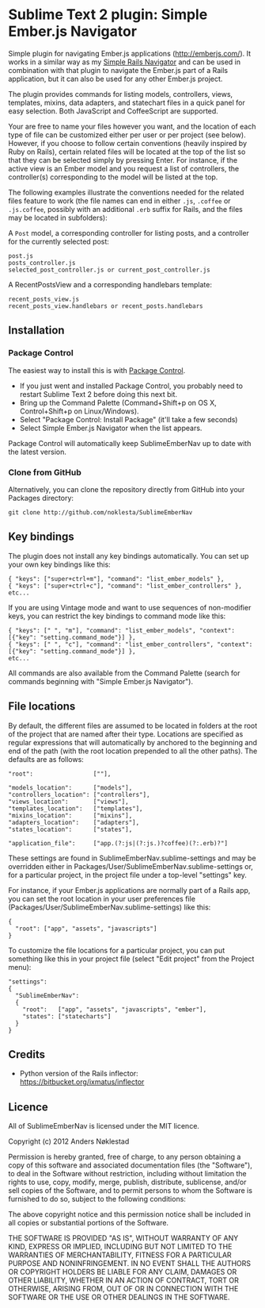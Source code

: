 # Sublime Text 2 plugin: Simple Ember.js Navigator

Simple plugin for navigating Ember.js applications (http://emberjs.com/). It
works in a similar way as my [Simple Rails
Navigator](https://github.com/noklesta/SublimeRailsNav) and can be used in
combination with that plugin to navigate the Ember.js part of a Rails
application, but it can also be used for any other Ember.js project.

The plugin provides commands for listing models, controllers, views,
templates, mixins, data adapters, and statechart files in a quick panel for
easy selection. Both JavaScript and CoffeeScript are supported.

Your are free to name your files however you want, and the location of each
type of file can be customized either per user or per project (see below).
However, if you choose to follow certain conventions (heavily inspired by Ruby
on Rails), certain related files will be located at the top of the list so
that they can be selected simply by pressing Enter. For instance, if the
active view is an Ember model and you request a list of controllers, the
controller(s) corresponding to the model will be listed at the top.

The following examples illustrate the conventions needed for the related files
feature to work (the file names can end in either `.js`, `.coffee` or
`.js.coffee`, possibly with an additional `.erb` suffix for Rails, and the
files may be located in subfolders):

A `Post` model, a corresponding controller for listing posts, and a controller
for the currently selected post:

    post.js
    posts_controller.js
    selected_post_controller.js or current_post_controller.js

A RecentPostsView and a corresponding handlebars template:

    recent_posts_view.js
    recent_posts_view.handlebars or recent_posts.handlebars

## Installation

### Package Control

The easiest way to install this is with [Package
Control](http://wbond.net/sublime\_packages/package\_control).

 * If you just went and installed Package Control, you probably need to restart Sublime Text 2 before doing this next bit.
 * Bring up the Command Palette (Command+Shift+p on OS X, Control+Shift+p on Linux/Windows).
 * Select "Package Control: Install Package" (it'll take a few seconds)
 * Select Simple Ember.js Navigator when the list appears.

Package Control will automatically keep SublimeEmberNav up to date with the latest
version.

### Clone from GitHub

Alternatively, you can clone the repository directly from GitHub into your Packages directory:

    git clone http://github.com/noklesta/SublimeEmberNav

## Key bindings

The plugin does not install any key bindings automatically. You can set up
your own key bindings like this:

    { "keys": ["super+ctrl+m"], "command": "list_ember_models" },
    { "keys": ["super+ctrl+c"], "command": "list_ember_controllers" },
    etc...

If you are using Vintage mode and want to use sequences of non-modifier keys,
you can restrict the key bindings to command mode like this:

    { "keys": [" ", "m"], "command": "list_ember_models", "context": [{"key": "setting.command_mode"}] },
    { "keys": [" ", "c"], "command": "list_ember_controllers", "context": [{"key": "setting.command_mode"}] },
    etc...

All commands are also available from the Command Palette (search for commands
beginning with "Simple Ember.js Navigator").

## File locations

By default, the different files are assumed to be located in folders at the
root of the project that are named after their type. Locations are specified
as regular expressions that will automatically by anchored to the beginning
and end of the path (with the root location prepended to all the other paths).
The defaults are as follows:

    "root":                 [""],

    "models_location":      ["models"],
    "controllers_location": ["controllers"],
    "views_location":       ["views"],
    "templates_location":   ["templates"],
    "mixins_location":      ["mixins"],
    "adapters_location":    ["adapters"],
    "states_location":      ["states"],

    "application_file":     ["app.(?:js|(?:js.)?coffee)(?:.erb)?"]

These settings are found in SublimeEmberNav.sublime-settings and may be
overridden either in Packages/User/SublimeEmberNav.sublime-settings or, for a
particular project, in the project file under a top-level "settings" key.

For instance, if your Ember.js applications are normally part of a Rails app,
you can set the root location in your user preferences file
(Packages/User/SublimeEmberNav.sublime-settings) like this:

    {
      "root": ["app", "assets", "javascripts"]
    }

To customize the file locations for a particular project, you can put
something like this in your project file (select "Edit project" from the
Project menu):

    "settings":
    {
      "SublimeEmberNav":
      {
        "root":   ["app", "assets", "javascripts", "ember"],
        "states": ["statecharts"]
      }
    }

## Credits

- Python version of the Rails inflector: <https://bitbucket.org/ixmatus/inflector>

## Licence

All of SublimeEmberNav is licensed under the MIT licence.

  Copyright (c) 2012 Anders Nøklestad

  Permission is hereby granted, free of charge, to any person obtaining a copy
  of this software and associated documentation files (the "Software"), to deal
  in the Software without restriction, including without limitation the rights
  to use, copy, modify, merge, publish, distribute, sublicense, and/or sell
  copies of the Software, and to permit persons to whom the Software is
  furnished to do so, subject to the following conditions:

  The above copyright notice and this permission notice shall be included in
  all copies or substantial portions of the Software.

  THE SOFTWARE IS PROVIDED "AS IS", WITHOUT WARRANTY OF ANY KIND, EXPRESS OR
  IMPLIED, INCLUDING BUT NOT LIMITED TO THE WARRANTIES OF MERCHANTABILITY,
  FITNESS FOR A PARTICULAR PURPOSE AND NONINFRINGEMENT. IN NO EVENT SHALL THE
  AUTHORS OR COPYRIGHT HOLDERS BE LIABLE FOR ANY CLAIM, DAMAGES OR OTHER
  LIABILITY, WHETHER IN AN ACTION OF CONTRACT, TORT OR OTHERWISE, ARISING FROM,
  OUT OF OR IN CONNECTION WITH THE SOFTWARE OR THE USE OR OTHER DEALINGS IN
  THE SOFTWARE.